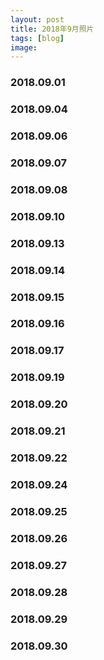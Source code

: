 ```yaml
---
layout: post
title: 2018年9月照片
tags: [blog]
image:
---
```


### 2018.09.01

<ul id="image-2018-09-01" class="image-gallery"></ul>

### 2018.09.04

<ul id="image-2018-09-04" class="image-gallery"></ul>

### 2018.09.06

<ul id="image-2018-09-06" class="image-gallery"></ul>

### 2018.09.07

<ul id="image-2018-09-07" class="image-gallery"></ul>

### 2018.09.08

<ul id="image-2018-09-08" class="image-gallery"></ul>

### 2018.09.10

<ul id="image-2018-09-10" class="image-gallery"></ul>

### 2018.09.13

<ul id="image-2018-09-13" class="image-gallery"></ul>

### 2018.09.14

<ul id="image-2018-09-14" class="image-gallery"></ul>

### 2018.09.15

<ul id="image-2018-09-15" class="image-gallery"></ul>

### 2018.09.16

<ul id="image-2018-09-16" class="image-gallery"></ul>

### 2018.09.17

<ul id="image-2018-09-17" class="image-gallery"></ul>

### 2018.09.19

<ul id="image-2018-09-19" class="image-gallery"></ul>

### 2018.09.20

<ul id="image-2018-09-20" class="image-gallery"></ul>

### 2018.09.21

<ul id="image-2018-09-21" class="image-gallery"></ul>

### 2018.09.22

<ul id="image-2018-09-22" class="image-gallery"></ul>

### 2018.09.24

<ul id="image-2018-09-24" class="image-gallery"></ul>

### 2018.09.25

<ul id="image-2018-09-25" class="image-gallery"></ul>

### 2018.09.26

<ul id="image-2018-09-26" class="image-gallery"></ul>

### 2018.09.27

<ul id="image-2018-09-27" class="image-gallery"></ul>

### 2018.09.28

<ul id="image-2018-09-28" class="image-gallery"></ul>

### 2018.09.29

<ul id="image-2018-09-29" class="image-gallery"></ul>

### 2018.09.30

<ul id="image-2018-09-30" class="image-gallery"></ul>